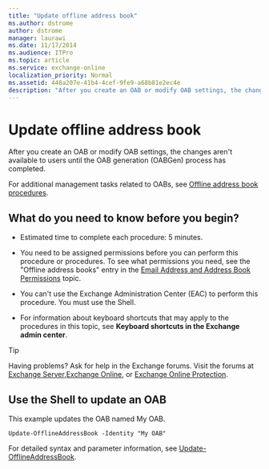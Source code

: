 ```yaml
---
title: "Update offline address book"
ms.author: dstrome
author: dstrome
manager: laurawi
ms.date: 11/17/2014
ms.audience: ITPro
ms.topic: article
ms.service: exchange-online
localization_priority: Normal
ms.assetid: 448a207e-41b4-4cef-9fe9-a68b81e2ec4e
description: "After you create an OAB or modify OAB settings, the changes aren't available to users until the OAB generation (OABGen) process has completed."
---
```


# Update offline address book

After you create an OAB or modify OAB settings, the changes aren't available to users until the OAB generation (OABGen) process has completed. 
  
For additional management tasks related to OABs, see [Offline address book procedures](offline-address-book-procedures.md). 
  
## What do you need to know before you begin?

- Estimated time to complete each procedure: 5 minutes.
    
- You need to be assigned permissions before you can perform this procedure or procedures. To see what permissions you need, see the "Offline address books" entry in the [Email Address and Address Book Permissions](http://technet.microsoft.com/library/1c1de09d-16ef-4424-9bfb-eb7edffbc8c2.aspx) topic. 
    
- You can't use the Exchange Administration Center (EAC) to perform this procedure. You must use the Shell.
    
- For information about keyboard shortcuts that may apply to the procedures in this topic, see **Keyboard shortcuts in the Exchange admin center**.
    
> [!TIP]
> Having problems? Ask for help in the Exchange forums. Visit the forums at [Exchange Server](https://go.microsoft.com/fwlink/p/?linkId=60612),[Exchange Online](https://go.microsoft.com/fwlink/p/?linkId=267542), or [Exchange Online Protection](https://go.microsoft.com/fwlink/p/?linkId=285351). 
  
## Use the Shell to update an OAB

This example updates the OAB named My OAB.
  
```
Update-OfflineAddressBook -Identity "My OAB"
```

For detailed syntax and parameter information, see [Update-OfflineAddressBook](http://technet.microsoft.com/library/08ee5bd7-1c23-492e-8952-d37b2a61c022.aspx).
  

